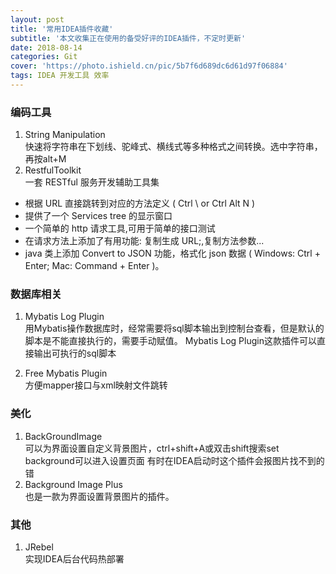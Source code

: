```yaml
---
layout: post
title: '常用IDEA插件收藏'
subtitle: '本文收集正在使用的备受好评的IDEA插件，不定时更新'
date: 2018-08-14
categories: Git
cover: 'https://photo.ishield.cn/pic/5b7f6d689dc6d61d97f06884'
tags: IDEA 开发工具 效率 
---
```


### 编码工具
1. String Manipulation  
快速将字符串在下划线、驼峰式、横线式等多种格式之间转换。选中字符串，再按alt+M
2. RestfulToolkit  
一套 RESTful 服务开发辅助工具集
* 根据 URL 直接跳转到对应的方法定义 ( Ctrl \ or Ctrl Alt N )
* 提供了一个 Services tree 的显示窗口
* 一个简单的 http 请求工具,可用于简单的接口测试
* 在请求方法上添加了有用功能: 复制生成 URL;,复制方法参数...
* java 类上添加 Convert to JSON 功能，格式化 json 数据 ( Windows: Ctrl + Enter; Mac: Command + Enter )。

### 数据库相关
1. Mybatis Log Plugin  
用Mybatis操作数据库时，经常需要将sql脚本输出到控制台查看，但是默认的脚本是不能直接执行的，需要手动赋值。
Mybatis Log Plugin这款插件可以直接输出可执行的sql脚本

2. Free Mybatis Plugin  
方便mapper接口与xml映射文件跳转

### 美化
1. BackGroundImage  
可以为界面设置自定义背景图片，ctrl+shift+A或双击shift搜索set background可以进入设置页面
有时在IDEA启动时这个插件会报图片找不到的错
2. Background Image Plus  
也是一款为界面设置背景图片的插件。

### 其他
1. JRebel  
实现IDEA后台代码热部署
